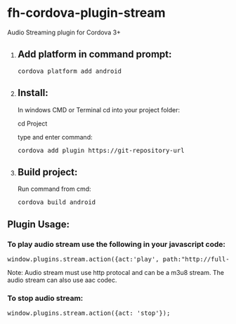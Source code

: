 fh-cordova-plugin-stream
========================

Audio Streaming plugin for Cordova 3+ 

<ol>

<li><h2>Add platform in command prompt:</h2>
<pre>
cordova platform add android
</pre>
</li>

<li>
<h2>Install:</h2>

In windows CMD or Terminal cd into your project folder:

cd Project

type and enter command:
<pre>
cordova add plugin https://git-repository-url
</pre>
</li>

<li>
<h2>Build project:</h2>

Run command from cmd:
<pre>
cordova build android
</pre>
</li>
</ol>

<h2>Plugin Usage:</h2>

<h3>To play audio stream use the following in your javascript code:</h3>
<pre>
window.plugins.stream.action({act:'play', path:"http://full-url-of-your-audio-streaming-server" });
</pre>
Note: Audio stream must use http protocal and can be a m3u8 stream. The audio stream can also use aac codec.

<h3>
To stop audio stream:
</h3>
<pre>
window.plugins.stream.action({act: 'stop'});
</pre>


